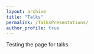 ```yaml
---
layout: archive
title: "Talks"
permalink: /TalksPresentations/
author_profile: true
---
```


Testing the page for talks 
